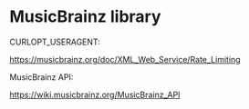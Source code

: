 # MusicBrainz library

CURLOPT_USERAGENT:

<https://musicbrainz.org/doc/XML_Web_Service/Rate_Limiting>

MusicBrainz API:

<https://wiki.musicbrainz.org/MusicBrainz_API>
